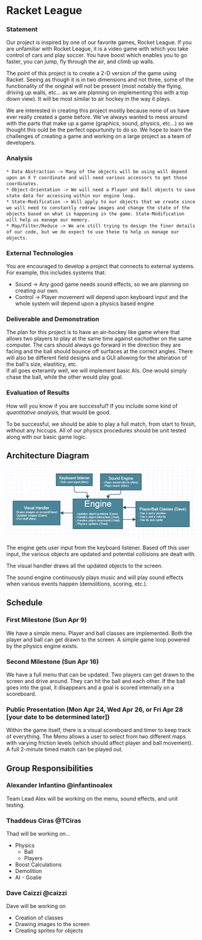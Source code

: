 # Racket League

### Statement
Our project is inspired by one of our favorite games, Rocket League. If you are unfamiliar with Rocket League, it is a video game with which you take control of cars and play soccer. You have boost which enables you to go faster, you can jump, fly through the air, and climb up walls. 

The point of this project is to create a 2-D version of the game using Racket. Seeing as though it is in two dimensions and not three, some of the functionality of the original will not be present (most notably the flying, driving up walls, etc... as we are planning on implementing this with a top down view). It will be most similar to air hockey in the way it plays.

We are interested in creating this project mostly because none of us have ever really created a game before. We've always wanted to mess around with the parts that make up a game (graphics, sound, physics, etc...) so we thought this ould be the perfect oppurtunity to do so. We hope to learn the challenges of creating a game and working on a large project as a team of developers. 

### Analysis

    * Data Abstraction -> Many of the objects will be using will depend upon an X Y coordinate and will need various accessors to get those coordinates.
    * Object-Orientation -> We will need a Player and Ball objects to save state data for accessing within our engine loop.
    * State-Modification -> Will apply to our objects that we create since we will need to constantly redraw images and change the state of the objects based on what is happening in the game. State-Modification will help us manage our memory.
    * Map/Filter/Reduce -> We are still trying to design the finer details of our code, but we do expect to use these to help us manage our objects.

### External Technologies
You are encouraged to develop a project that connects to external systems. For example, this includes systems that:

- Sound -> Any good game needs sound effects, so we are planning on creating our own.
- Control -> Player movement will depend upon keyboard input and the whole system will depend upon a physics based engine

### Deliverable and Demonstration

  The plan for this project is to have an air-hockey like game where that allows two players to play at the same time against eachother on the same computer.  The cars should always go forward in the direction they are facing and the ball should bounce off surfaces at the correct angles.
  There will also be different field designs and a GUI allowing for the alteration of the ball's size, elastiticy, etc.  
  If all goes exteramly well, we will implement basic AIs.  One would simply chase the ball, while the other would play goal.  
 
### Evaluation of Results
How will you know if you are successful? 
If you include some kind of _quantitative analysis,_ that would be good.

To be successful, we should be able to play a full match, from start to finish, without any hiccups. All of our physics procedures should be unit tested along with our basic game logic.

## Architecture Diagram
![Architecture Diagram](/ArchitectureDiagram.png?raw=false "Architecture Diagram")

The engine gets user input from the keyboard listener. Based off this user input, the various objects are updated and potential collisions are dealt with.

The visual handler draws all the updated objects to the screen.

The sound engine continuously plays music and will play sound effects when various events happen (demolitions, scoring, etc.).

## Schedule

### First Milestone (Sun Apr 9)
We have a simple menu. Player and ball classes are implemented. Both the player and ball can get drawn to the screen. A simple game loop powered by the physics engine exists.

### Second Milestone (Sun Apr 16)
We have a full menu that can be updated. Two players can get drawn to the screen and drive around. They can hit the ball and each other. If the ball goes into the goal, it disappears and a goal is scored internally on a scoreboard. 
### Public Presentation (Mon Apr 24, Wed Apr 26, or Fri Apr 28 [your date to be determined later])
Within the game itself, there is a visual scoreboard and timer to keep track of everything. The Menu allows a user to select from two different maps with varying friction levels (which should affect player and ball movement). A full 2-minute timed match can be played out.

## Group Responsibilities

### Alexander Infantino @infantinoalex
Team Lead
Alex will be working on the menu, sound effects, and unit testing.

### Thaddeus Ciras @TCiras
Thad will be working on...
 * Physics
   * Ball
   * Players
 * Boost Calculations
 * Demolition
 * AI - Goalie

### Dave Caizzi @caizzi 
Dave will be working on
* Creation of classes
* Drawing images to the screen
* Creating sprites for objects

